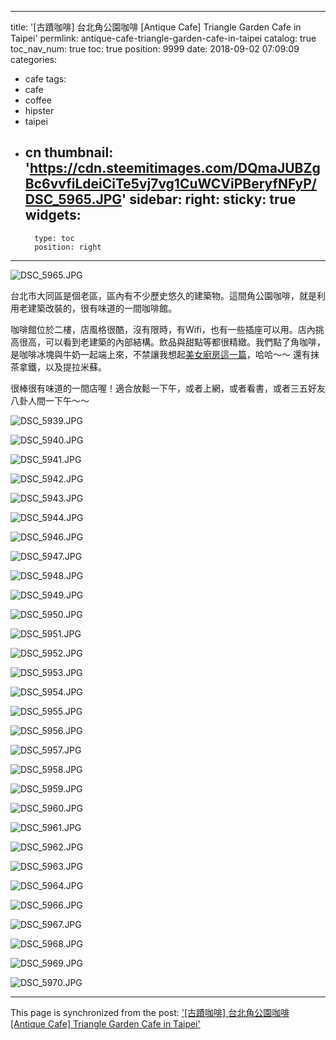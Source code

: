 
---
title: '[古蹟咖啡] 台北角公園咖啡 [Antique Cafe] Triangle Garden Cafe in Taipei'
permlink: antique-cafe-triangle-garden-cafe-in-taipei
catalog: true
toc_nav_num: true
toc: true
position: 9999
date: 2018-09-02 07:09:09
categories:
- cafe
tags:
- cafe
- coffee
- hipster
- taipei
- cn
thumbnail: 'https://cdn.steemitimages.com/DQmaJUBZgBc6vvfiLdeiCiTe5vj7vg1CuWCViPBeryfNFyP/DSC_5965.JPG'
sidebar:
    right:
        sticky: true
widgets:
    -
        type: toc
        position: right
---


![DSC_5965.JPG](https://cdn.steemitimages.com/DQmaJUBZgBc6vvfiLdeiCiTe5vj7vg1CuWCViPBeryfNFyP/DSC_5965.JPG)

台北市大同區是個老區，區內有不少歷史悠久的建築物。這間角公園咖啡，就是利用老建築改裝的，很有味道的一間咖啡館。

咖啡館位於二樓，店風格很酷，沒有限時，有Wifi，也有一些插座可以用。店內挑高很高，可以看到老建築的內部結構。飲品與甜點等都很精緻。我們點了角咖啡，是咖啡冰塊與牛奶一起端上來，不禁讓我想起[美女廚房這一篇](https://steemit.com/kitchen/@deanliu/6ktx9q)，哈哈～～ 還有抹茶拿鐵，以及提拉米蘇。

很棒很有味道的一間店喔！適合放鬆一下午，或者上網，或者看書，或者三五好友八卦人間一下午～～

![DSC_5939.JPG](https://cdn.steemitimages.com/DQmSac27yWopApR2sgbaANPexR6StLrvgKWRkLqakRsfbUc/DSC_5939.JPG)

![DSC_5940.JPG](https://cdn.steemitimages.com/DQmNwBn1ALjrZn3NiF4sbv537Bo5yKWsGm5CN8fqe2j5cZj/DSC_5940.JPG)

![DSC_5941.JPG](https://cdn.steemitimages.com/DQmdM6o4vWq4ENjChVBCdiJrUpLQ4MEFdg3sKXGG8wq18Cf/DSC_5941.JPG)

![DSC_5942.JPG](https://cdn.steemitimages.com/DQmdSXmpZ7MKf8mzBXqLT95HdyQusDKLEKhZZrf8H2NF4nr/DSC_5942.JPG)

![DSC_5943.JPG](https://cdn.steemitimages.com/DQmaSF7NQGm2AdPH3zAekHt7ZJBCbR8WSUm1BkfuFaaRLsq/DSC_5943.JPG)

![DSC_5944.JPG](https://cdn.steemitimages.com/DQmZ53okw2jF6M7QVRgEXpe6Ym6EX1TgbNEhKmAHSsVBmk6/DSC_5944.JPG)

![DSC_5946.JPG](https://cdn.steemitimages.com/DQmW3RfN7HVHqeihbB41Jwa6Dv5eUEhqf7X1jwp3Kudy9eu/DSC_5946.JPG)

![DSC_5947.JPG](https://cdn.steemitimages.com/DQmZ3RsFMDNSxEsqvUY5dMiucs8oEZkrYKdQU6A8RBnrVQc/DSC_5947.JPG)

![DSC_5948.JPG](https://cdn.steemitimages.com/DQmc6hq5AZ5ULJWsiHAiJ224brLn7n8ZGfhm5Af2MGHXMJ7/DSC_5948.JPG)

![DSC_5949.JPG](https://cdn.steemitimages.com/DQmbhMgPf8h1gFjztKiNU7jzSGdQUpdc9z893fXy4exv4Ep/DSC_5949.JPG)

![DSC_5950.JPG](https://cdn.steemitimages.com/DQmaJzXD8FMKAfmXft2S8YMvoqH6jkf8JwhZjVpKkuWM4z1/DSC_5950.JPG)

![DSC_5951.JPG](https://cdn.steemitimages.com/DQmbsvrSYKnnTjF9v7zsS5N4cxtL8cDq4S71MxnLZRdSu9W/DSC_5951.JPG)

![DSC_5952.JPG](https://cdn.steemitimages.com/DQmQg4cxDFfhLfVB1qZtHYiGGgvq65VYjVAnFLwrjM9mdbP/DSC_5952.JPG)

![DSC_5953.JPG](https://cdn.steemitimages.com/DQmPJz6JZ3oBpD1GsBShDYonGVZiLCaDwJc7oCKfxGe3XNZ/DSC_5953.JPG)

![DSC_5954.JPG](https://cdn.steemitimages.com/DQmeGuQTru78hWq4c1zyxrD1MfX7C4X9kdwmNo53fherNHs/DSC_5954.JPG)

![DSC_5955.JPG](https://cdn.steemitimages.com/DQmWkjW9XHr5o3harzNakdk1DcJEPNFRonastzYxoVJWH56/DSC_5955.JPG)

![DSC_5956.JPG](https://cdn.steemitimages.com/DQmQadgBS4KxZFnrRNbtPFo8N8mMK2N5BP9AR8H6x4Ax7WD/DSC_5956.JPG)

![DSC_5957.JPG](https://cdn.steemitimages.com/DQmY3RUCDtRYRf6KAfkpFUDpm7LSWtkGud7L7B7s9Mt8f9f/DSC_5957.JPG)

![DSC_5958.JPG](https://cdn.steemitimages.com/DQmVvGTopEbhy9amCuuSYrfy8q82hMY7BHdrWFeRBD2xTng/DSC_5958.JPG)

![DSC_5959.JPG](https://cdn.steemitimages.com/DQmNdXKbqW6N7S2Dmf1YRwWPYuPSV1baRf1MhAnC6CdhEg2/DSC_5959.JPG)

![DSC_5960.JPG](https://cdn.steemitimages.com/DQmSWxsLVutBXHmpfmQwipfMRTQrLQrrWA7ouMrQdtpTQZ8/DSC_5960.JPG)

![DSC_5961.JPG](https://cdn.steemitimages.com/DQmUowsFb1XBjerUSW1gLDWbzRJ6mWVeyNCEZfhqTxxJcEX/DSC_5961.JPG)

![DSC_5962.JPG](https://cdn.steemitimages.com/DQmces5bULCzfnfZSUitRYrwRw4N3dtuG691dbHTF8GEtDM/DSC_5962.JPG)

![DSC_5963.JPG](https://cdn.steemitimages.com/DQmV8RukvzUfeZwXpY5Lq1pWZVoURLLZT6eu9NiMupPvj2a/DSC_5963.JPG)

![DSC_5964.JPG](https://cdn.steemitimages.com/DQmX4W7pwNAGoV1LeKG9ddX3TFfoY2HZKXmA4K6kH41bHCE/DSC_5964.JPG)

![DSC_5966.JPG](https://cdn.steemitimages.com/DQmSotWu48DMvp5Y6dHnckUFpuh7f38ynbgkHcTmTqoeQGE/DSC_5966.JPG)

![DSC_5967.JPG](https://cdn.steemitimages.com/DQmTvMJQR9kueD2joQa597cdLLghYsnwnpc9gKEYfDQ5w86/DSC_5967.JPG)

![DSC_5968.JPG](https://cdn.steemitimages.com/DQmUZt5ji8k8szyCi8w5Kenctn5SUDcjka3R6yFrK187hac/DSC_5968.JPG)

![DSC_5969.JPG](https://cdn.steemitimages.com/DQmYbnfjEy4WYjydN1U59QQ8f2zcPKsZJjn5ZGnQ2cRhSoT/DSC_5969.JPG)

![DSC_5970.JPG](https://cdn.steemitimages.com/DQmXF14WkRx1ivu2Nde44QzyXWm8F6nTMsk5PghNCVYiNK5/DSC_5970.JPG)

- - -

This page is synchronized from the post: ['[古蹟咖啡] 台北角公園咖啡 [Antique Cafe] Triangle Garden Cafe in Taipei'](https://steemit.com/@deanliu/antique-cafe-triangle-garden-cafe-in-taipei)
